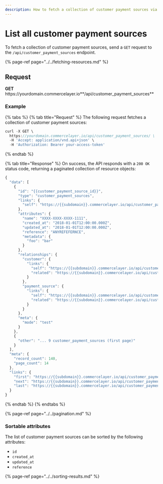 ```yaml
---
description: How to fetch a collection of customer payment sources via API
---
```


# List all customer payment sources

To fetch a collection of customer payment sources, send a `GET` request to the `/api/customer_payment_sources` endpoint.

{% page-ref page="../../fetching-resources.md" %}

## Request

**GET** https://<i></i>yourdomain.commercelayer.io**/api/customer_payment_sources**

### **Example**

{% tabs %}
{% tab title="Request" %}
The following request fetches a collection of customer payment sources:

```javascript
curl -X GET \
  https://yourdomain.commercelayer.io/api/customer_payment_sources/ \
  -H 'Accept: application/vnd.api+json' \
  -H 'Authorization: Bearer your-access-token'
```
{% endtab %}

{% tab title="Response" %}
On success, the API responds with a `200 OK` status code, returning a paginated collection of resource objects:

```javascript
{
  "data": [
    {
      "id": "{{customer_payment_source_id}}",
      "type": "customer_payment_sources",
      "links": {
        "self": "https://{{subdomain}}.commercelayer.io/api/customer_payment_sources/{{customer_payment_source_id}}"
      },
      "attributes": {
        "name": "XXXX-XXXX-XXXX-1111",
        "created_at": "2018-01-01T12:00:00.000Z",
        "updated_at": "2018-01-01T12:00:00.000Z",
        "reference": "ANYREFEFERNCE",
        "metadata": {
          "foo": "bar"
        }
      },
      "relationships": {
        "customer": {
          "links": {
            "self": "https://{{subdomain}}.commercelayer.io/api/customer_payment_sources/{{customer_payment_source_id}}/relationships/customer",
            "related": "https://{{subdomain}}.commercelayer.io/api/customer_payment_sources/{{customer_payment_source_id}}/customer"
          }
        },
        "payment_source": {
          "links": {
            "self": "https://{{subdomain}}.commercelayer.io/api/customer_payment_sources/{{customer_payment_source_id}}/relationships/payment_source",
            "related": "https://{{subdomain}}.commercelayer.io/api/customer_payment_sources/{{customer_payment_source_id}}/payment_source"
          }
        }
      },
      "meta": {
        "mode": "test"
      }
    },
    {
      "other": "... 9 customer_payment_sources (first page)"
    }
  ],
  "meta": {
    "record_count": 140,
    "page_count": 14
  },
  "links": {
    "first": "https://{{subdomain}}.commercelayer.io/api/customer_payment_sources?page[number]=1&page[size]=10",
    "next": "https://{{subdomain}}.commercelayer.io/api/customer_payment_sources?page[number]=2&page[size]=10",
    "last": "https://{{subdomain}}.commercelayer.io/api/customer_payment_sources?page[number]=14&page[size]=10"
  }
}
```
{% endtab %}
{% endtabs %}

{% page-ref page="../../pagination.md" %}

### Sortable attributes

The list of customer payment sources can be sorted by the following attributes:

* `id`
* `created_at`
* `updated_at`
* `reference`

{% page-ref page="../../sorting-results.md" %}
